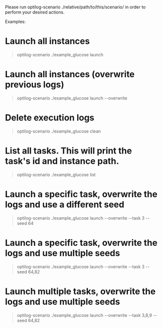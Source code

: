 Please run optilog-scenario ./relative/path/to/this/scenario/ in order to perform your desired actions.

Examples:

# Launch all instances
> optilog-scenario ./example_glucose launch

# Launch all instances (overwrite previous logs)
> optilog-scenario ./example_glucose launch --overwrite

# Delete execution logs
> optilog-scenario ./example_glucose clean

# List all tasks. This will print the task's id and instance path.
> optilog-scenario ./example_glucose list

# Launch a specific task, overwrite the logs and use a different seed
> optilog-scenario ./example_glucose launch --overwrite --task 3 --seed 64

# Launch a specific task, overwrite the logs and use multiple seeds
> optilog-scenario ./example_glucose launch --overwrite --task 3 --seed 64,82

# Launch multiple tasks, overwrite the logs and use multiple seeds
> optilog-scenario ./example_glucose launch --overwrite --task 3,8,9 --seed 64,82